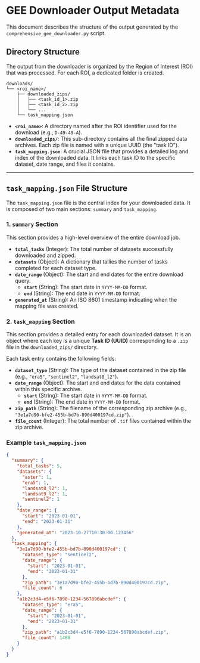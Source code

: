 # GEE Downloader Output Metadata

This document describes the structure of the output generated by the `comprehensive_gee_downloader.py` script.

## Directory Structure

The output from the downloader is organized by the Region of Interest (ROI) that was processed. For each ROI, a dedicated folder is created.

```
downloads/
└── <roi_name>/
    ├── downloaded_zips/
    │   ├── <task_id_1>.zip
    │   ├── <task_id_2>.zip
    │   └── ...
    └── task_mapping.json
```

-   **`<roi_name>`**: A directory named after the ROI identifier used for the download (e.g., `D-49-49-A`).
-   **`downloaded_zips/`**: This sub-directory contains all the final zipped data archives. Each zip file is named with a unique UUID (the "task ID").
-   **`task_mapping.json`**: A crucial JSON file that provides a detailed log and index of the downloaded data. It links each task ID to the specific dataset, date range, and files it contains.

---

## `task_mapping.json` File Structure

The `task_mapping.json` file is the central index for your downloaded data. It is composed of two main sections: `summary` and `task_mapping`.

### 1. `summary` Section

This section provides a high-level overview of the entire download job.

-   **`total_tasks`** (Integer): The total number of datasets successfully downloaded and zipped.
-   **`datasets`** (Object): A dictionary that tallies the number of tasks completed for each dataset type.
-   **`date_range`** (Object): The start and end dates for the entire download query.
    -   **`start`** (String): The start date in `YYYY-MM-DD` format.
    -   **`end`** (String): The end date in `YYYY-MM-DD` format.
-   **`generated_at`** (String): An ISO 8601 timestamp indicating when the mapping file was created.

### 2. `task_mapping` Section

This section provides a detailed entry for each downloaded dataset. It is an object where each key is a unique **Task ID (UUID)** corresponding to a `.zip` file in the `downloaded_zips/` directory.

Each task entry contains the following fields:

-   **`dataset_type`** (String): The type of the dataset contained in the zip file (e.g., `"era5"`, `"sentinel2"`, `"landsat8_l2"`).
-   **`date_range`** (Object): The start and end dates for the data contained within this specific archive.
    -   **`start`** (String): The start date in `YYYY-MM-DD` format.
    -   **`end`** (String): The end date in `YYYY-MM-DD` format.
-   **`zip_path`** (String): The filename of the corresponding zip archive (e.g., `"3e1a7d90-bfe2-455b-bd7b-890d400197cd.zip"`).
-   **`file_count`** (Integer): The total number of `.tif` files contained within the zip archive.

### Example `task_mapping.json`

```json
{
  "summary": {
    "total_tasks": 5,
    "datasets": {
      "aster": 1,
      "era5": 1,
      "landsat8_l2": 1,
      "landsat9_l2": 1,
      "sentinel2": 1
    },
    "date_range": {
      "start": "2023-01-01",
      "end": "2023-01-31"
    },
    "generated_at": "2023-10-27T10:30:00.123456"
  },
  "task_mapping": {
    "3e1a7d90-bfe2-455b-bd7b-890d400197cd": {
      "dataset_type": "sentinel2",
      "date_range": {
        "start": "2023-01-01",
        "end": "2023-01-31"
      },
      "zip_path": "3e1a7d90-bfe2-455b-bd7b-890d400197cd.zip",
      "file_count": 6
    },
    "a1b2c3d4-e5f6-7890-1234-567890abcdef": {
      "dataset_type": "era5",
      "date_range": {
        "start": "2023-01-01",
        "end": "2023-01-31"
      },
      "zip_path": "a1b2c3d4-e5f6-7890-1234-567890abcdef.zip",
      "file_count": 1488
    }
  }
}
```
